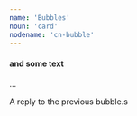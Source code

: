 ```yaml
---
name: 'Bubbles'
noun: 'card'
nodename: 'cn-bubble'
---
```


<cn-bubble>

#### and some text 

</cn-bubble>

...

<cn-bubble reply>

A reply to the previous bubble.s

</cn-bubble>

